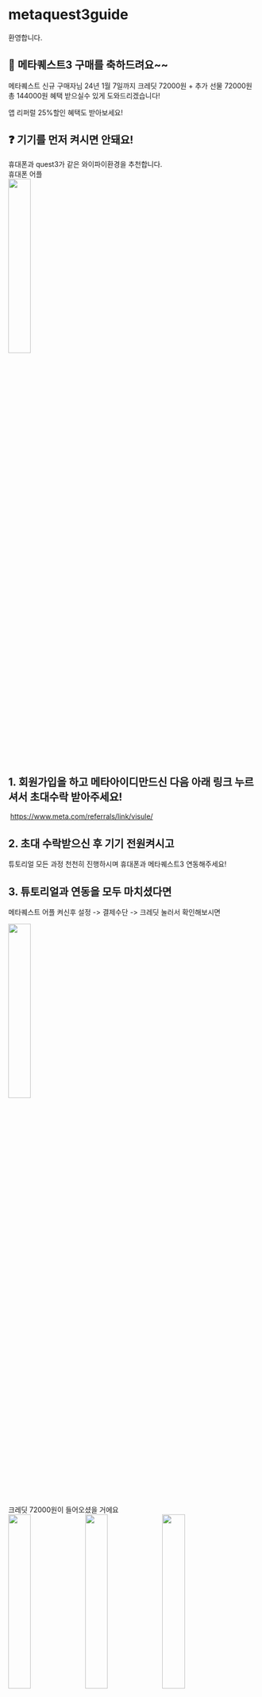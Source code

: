 # metaquest3guide
환영합니다.


## 🙌 **메타퀘스트3** 구매를 축하드려요~~

메타퀘스트 신규 구매자님 24년 1월 7일까지
​크레딧 72000원 + 추가 선물 72000원
총 144000원 혜택 받으실수 있게 도와드리겠습니다!

앱 리퍼럴 25%할인 혜택도 받아보세요!
​
## ❓ 기기를 먼저 켜시면 안돼요!
휴대폰과 quest3가 같은 와이파이환경을 추천합니다. <br/>
휴대폰 어플 <br/>
<img src="https://github.com/metaquest3/metaquest3guide/assets/155597424/422be818-d177-46b1-8012-773338942587" width="30%" height="30%"/>
<br>
## 1. 회원가입을 하고 메타아이디만드신 다음 아래 링크 누르셔서 초대수락 받아주세요!
​
https://www.meta.com/referrals/link/visule/
​
## 2. 초대 수락받으신 후 기기 전원켜시고
튜토리얼 모든 과정 천천히 진행하시며
휴대폰과 메타퀘스트3 연동해주세요!
​
## 3. 튜토리얼과 연동을 모두 마치셨다면
메타퀘스트 어플 켜신후
설정 -> 결제수단 -> 크레딧 눌러서 확인해보시면 <br/>

<img src="https://github.com/metaquest3/metaquest3guide/assets/155597424/95a5c496-7352-4f1b-8969-b50a4cf45dc7"  width="30%" height="30%"/>

 <br/>
크레딧 72000원이 들어오셨을 거에요
 <br/>
<img src="https://github.com/metaquest3/metaquest3guide/assets/155597424/5fcdc470-2d5b-45cd-9695-8ece5ef1c50e"  width="30%" height="30%"/>
<img src="https://github.com/metaquest3/metaquest3guide/assets/155597424/97b5ad2b-7c16-4c61-867e-d149841e7e70"  width="30%" height="30%"/>
<img src="https://github.com/metaquest3/metaquest3guide/assets/155597424/afcc2650-784e-4728-a680-cb14d9815584"  width="30%" height="30%"/>

 <br/>
정상적으로 크레딧 들어온 것 확인후 오픈채팅방 들어오셔서 <br/>
원하는 게임 말씀해주시면 즉시 보내드립니다! <br/>
 <br/>
메타퀘스트 신규구매자 리퍼럴 문의방
 <br/>
https://open.kakao.com/o/shEzzAZf
 <br/>
신규구매자 분들을 위한 이벤트이고<br>
1월 7일 종료가 된다고 하니 서둘러서 받아가시기<br>
바랍니다~~!


## 추천 할인 게임 링크 앱 리퍼럴 25%할인 혜택도 받아보세요!
[Asgard's Wrath 2]
https://www.oculus.com/appreferrals/visule/2603836099654226/?utm_source=oculus&utm_location=2&utm_parent=frl&utm_medium=app_referral

[Les MILLS XR DANCE]
https://www.oculus.com/appreferrals/visule/6212696172191478/?utm_source=oculus&utm_location=2&utm_parent=frl&utm_medium=app_referral

[Lucky's Tale]
https://www.oculus.com/appreferrals/visule/909129545868758/?utm_source=oculus&utm_location=2&utm_parent=frl&utm_medium=app_referral

[Asgard's Wrath 1]
https://www.oculus.com/appreferrals/visule/1180401875303371/?utm_source=oculus&utm_location=2&utm_parent=frl&utm_medium=app_referral

등등~~ 원하시는게임 오픈채팅방에서 신청가능능
